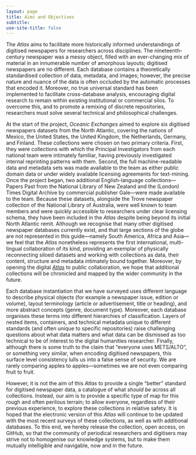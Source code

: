 ```yaml
---
layout: page
title: Aims and Objectives
subtitle:  
use-site-title: false
---
```


The *Atlas* aims to facilitate more historically informed understandings
of digitised newspapers for researchers across disciplines. The
nineteenth-century newspaper was a messy object, filled with an
ever-changing mix of material in an innumerable number of amorphous
layouts; digitised newspapers are no different. Each database contains a
theoretically standardised collection of data, metadata, and images;
however, the precise nature and nuance of the data is often occluded by
the automatic processes that encoded it. Moreover, no true universal
standard has been implemented to facilitate cross-database analysis,
encouraging digital research to remain within existing institutional or
commercial silos. To overcome this, and to promote a remixing of
discrete repositories, researchers must solve several technical and
philosophical challenges.

At the start of the project, *Oceanic Exchanges* aimed to explore six
digitised newspapers datasets from the North Atlantic, covering the
nations of Mexico, the United States, the United Kingdom, the
Netherlands, Germany, and Finland. These collections were chosen on two
primary criteria. First, they were collections with which the Principal
Investigators from each national team were intimately familiar, having
previously investigated internal reprinting patterns with them. Second,
the full machine-readable data and metadata sets was made available to
the team as either public domain data or under widely available
licensing agreements for text-mining. Once the project began, two
additional English-language collections—Papers Past from the National
Library of New Zealand and the (London) Times Digital Archive by
commercial publisher Gale—were made available to the team. Because these
datasets, alongside the Trove newspaper collection of the National
Library of Australia, were well known to team members and were quickly
accessible to researchers under clear licensing schema, they have been
included in the *Atlas* despite being beyond its initial North Atlantic
remit. Although we recognise that many other digitised newspaper
databases currently exist, and that large sections of the globe are not
represented in this guide—namely South America, Africa and Asia—we feel
that the *Atlas* nonetheless represents the first international,
multi-lingual collaboration of its kind, providing an exemplar of
physically reconnecting siloed datasets and working with collections as
data, their content, structure and metadata intimately bound together.
Moreover, by opening the digital [*Atlas*](http://www.digitisednewspapers.net) 
to public collaboration, we hope
that additional collections will be chronicled and mapped by the wider
community in the future.

Each database instantiation that we have surveyed uses different
language to describe physical objects (for example a newspaper issue,
edition or volume), layout terminology (article or advertisement, title
or heading), and more abstract concepts (genre, document type).
Moreover, each database organises these terms into different hierarchies
of classification. Layers of nested items, containers, and technical
metadata unique to different standards (and often unique to specific
repositories) raise challenging questions about what data matters and
what data can be dismissed as too technical to be of interest to the
digital humanities researcher. Finally, although there is some truth to
the claim that “everyone uses METS/ALTO”, or something very similar,
when encoding digitised newspapers, this surface level consistency lulls
us into a false sense of security. We are rarely comparing apples to
apples—sometimes we are not even comparing fruit to fruit.

However, it is not the aim of this *Atlas* to provide a single “better”
standard for digitised newspaper data, a catalogue of what *should be*
across all collections. Instead, our aim is to provide a specific type
of map for this rough and often perilous terrain; to allow everyone,
regardless of their previous experience, to explore these collections in
relative safety. It is hoped that the electronic version of this *Atlas*
will continue to be updated with the most recent surveys of these
collections, as well as with additional databases. To this end, we
hereby release the collection, open access, on GitHub, so that the
community of periodical researchers and digitisers may strive not to
homogenise our knowledge systems, but to make them mutually intelligible
and navigable, now and in the future.
